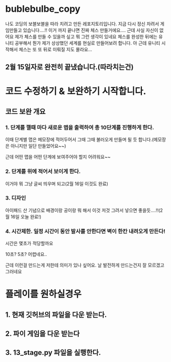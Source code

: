 # bublebulbe_copy
나도 코딩의 보블보블을 따라 치려고 만든 레포지토리입니다.
지금 다시 정신 차려서 게임만들고 있습니다....!!
이거 까지 끝나면 진짜 체스 만들거에요....
근데 사실 자신이 없어요 
제가 체스를 만들 수 있을까 싶고 뭐 그런 생각이 있네요
체스를 완성한 뒤에는 유니티 공부해서 뭔가 제가 상상했던 세계를 현실로 만들어보려 합니다.
아 근데 유니티 시작해서 체스는 또 또 뒤로 미뤄질 지도 몰라요...
## 2월 15일자로 완전히 끝냈습니다.(따라치는건)
# 코드 수정하기 & 보완하기 시작합니다.
## 코드 보완 개요
### 1. 단계를 깰때 마다 새로운 맵을 출력하여 총 10단계를 진행하게 한다.
이때 단계별 맵은 메모장에 적어두어서 그때 그때 불러오게 만들며 될 듯 합니다.(메모장은 아니지만 일단 만들었어요~~)



근데 어떤 맵을 어떤 단계에 보여주어야 할지 어려워요~~
### 2. 단계를 위에 적어서 보이게 한다.
이거야 뭐 그냥 글씨 띄우며 되고(2월 16일 이것도 완료)
### 3. 디자인
아이패드 산 기념으로 배경이랑 공이랑 뭐 해서 이것 저것 그려서 넣으면 좋을듯....!!(2월 16일 오늘 완료!)


### 4. 시간제한. 일정 시간이 동안 발사를 안한다면 벽이 한칸 내려오게 만든다!
시간은 몇초가 적당할까요


10초? 5초? 어렵네요..

근데 이런걸 만드는게 저한테 의미가 있나 싶어요. 날 발전하게 만드는건지 잘 모르겠고 그러네요

# 플레이를 원하실경우
## 1. 현재 깃허브의 파일을 다운 받는다.
## 2. 파이 게임을 다운 받는다
## 3.  13_stage.py 파일을 실행한다.
